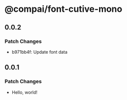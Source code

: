 # @compai/font-cutive-mono

## 0.0.2

### Patch Changes

- b971bb4f: Update font data

## 0.0.1

### Patch Changes

- Hello, world!
